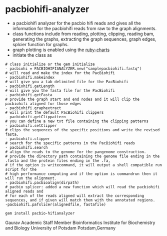 # pacbiohifi-analyzer
- a pacbiohifi analyzer for the pacbio hifi reads and gives all the information for the pacbiohifi reads from raw to the graph alignments. 
- class functions include from reading, plotting, clipping, reading bam, generating the graphs, extracting the graph sequences, graph edges, splcier function for graphs.
- graph plotting is enabled using the [ruby-charts](https://github.com/ankane/chartkick)
- initiate the class as 
```
# class initialize or the gem initialize
- pacbiohi = PACBIOHIFIANALYZER.new("samplepacbiohifi.fastq")
# will read and make the index for the PacBiohifi
- pacbiohifi.makeindex
# will give you a tab delimited file for the PacBiohifi
- pacbiohifi.getLength
# will give you the fasta file for the PacBiohifi
- pacbiohifi.getFasta
# provide the graph start and end nodes and it will clip the pacbiohifi aligned for those edges
- pacbiohifi.graphextract
# will print the default PacBiohifi clippers
- pacbiohifi.getClippattern 
# you can define a new txt file containing the clipping patterns
- pacbiohifi.setClipper 
# clips the sequences of the specific positions and write the revised fasta.
- pacbiohifi.clipper
# search for the specific patterns in the PacBiohifi reads 
- pacbiohifi.search
# align the reads to the genome for the pangenome construction. 
# provide the directory path containing the genome file ending in the .fasta and the protein files ending in the .fa, 
# if the option is writecommand, it will output a shell compatible run script for the 
# high performance computing and if the option is commandrun then it will run the alignment. 
- pacbiohifi.pacbioalign(dirpath) 
# pacbio splicer: added a new function which will read the pacbiohifi aligned reads and 
# for each of the reads aligned will extract the corresponding sequences, and if given will match them with the annotated regions.
-pacbiohifi.pafslicer(alignedfile, fastafile)
```
```
gem install pacbio-hifianalyzer
```

Gaurav 
Academic Staff Member 
Bioinformatics 
Institute for Biochemistry and Biology 
University of Potsdam 
Potsdam,Germany

